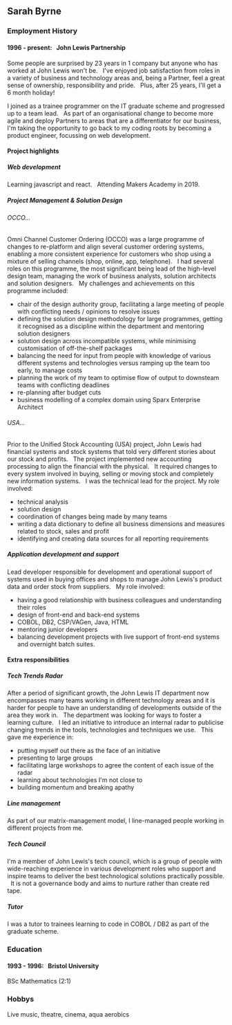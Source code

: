 ## Sarah Byrne

### Employment History
#### 1996 - present: &nbsp; John Lewis Partnership
Some people are surprised by 23 years in 1 company but anyone who has worked at John Lewis won't be. &nbsp; I've enjoyed job satisfaction from roles in a variety of business and technology areas and, being a Partner, feel a great sense of ownership, responsibility and pride. &nbsp; Plus, after 25 years, I'll get a 6 month holiday!

I joined as a trainee programmer on the IT graduate scheme and progressed up to a team lead. &nbsp; As part of an organisational change to become more agile and deploy Partners to areas that are a differentiator for our business, I'm taking the opportunity to go back to my coding roots by becoming a product engineer, focussing on web development.

#### Project highlights
##### Web development
Learning javascript and react. &nbsp; Attending Makers Academy in 2019.

##### Project Management & Solution Design
###### OCCO...
Omni Channel Customer Ordering (OCCO) was a large programme of changes to re-platform and align several customer ordering systems, enabling a more consistent experience for customers who shop using a mixture of selling channels (shop, online, app, telephone). &nbsp; I had several roles on this programme, the most significant being lead of the high-level design team, managing the work of business analysts, solution architects and solution designers. &nbsp; My challenges and achievements on this programme included:
* chair of the design authority group, facilitating a large meeting of people with conflicting needs / opinions to resolve issues
* defining the solution design methodology for large programmes, getting it recognised as a discipline within the department and mentoring solution designers
* solution design across incompatible systems, while minimising customisation of off-the-shelf packages
* balancing the need for input from people with knowledge of various different systems and technologies versus ramping up the team too early, to manage costs
* planning the work of my team to optimise flow of output to downsteam teams with conflicting deadlines
* re-planning after budget cuts
* business modelling of a complex domain using Sparx Enterprise Architect

###### USA...
Prior to the Unified Stock Accounting (USA) project, John Lewis had financial systems and stock systems that told very different stories about our stock and profits.  &nbsp; The project implemented new accounting processing to align the financial with the physical. &nbsp; It required changes to every system involved in buying, selling or moving stock and completely new information systems. &nbsp; I was the technical lead for the project.  My role involved:
* technical analysis
* solution design 
* coordination of changes being made by many teams 
* writing a data dictionary to define all business dimensions and measures related to stock, sales and profit
* identifying and creating data sources for all reporting requirements

##### Application development and support
Lead developer responsible for development and operational support of systems used in buying offices and shops to manage John Lewis's product data and order stock from suppliers. &nbsp;  My role involved:
* having a good relationship with business colleagues and understanding their roles
* design of front-end and back-end systems 
* COBOL, DB2, CSP/VAGen, Java, HTML
* mentoring junior developers
* balancing development projects with live support of front-end systems and overnight batch suites.


#### Extra responsibilities

##### Tech Trends Radar
After a period of significant growth, the John Lewis IT department now encompasses many teams working in different technology areas and it is harder for people to have an understanding of developments outside of the area they work in. &nbsp; The department was looking for ways to foster a learning culture. &nbsp; I led an initiative to introduce an internal radar to publicise changing trends in the tools, technologies and techniques we use. &nbsp; This gave me experience in:
* putting myself out there as the face of an initiative
* presenting to large groups
* facilitating large workshops to agree the content of each issue of the radar
* learning about technologies I'm not close to
* building momentum and breaking apathy

##### Line management
As part of our matrix-management model, I line-managed people working in different projects from me.

##### Tech Council
I'm a member of John Lewis's tech council, which is a group of people with wide-reaching experience in various development roles who support and inspire teams to deliver the best technological solutions practically possible. &nbsp;  It is not a governance body and aims to nurture rather than create red tape.

##### Tutor
I was a tutor to trainees learning to code in COBOL / DB2 as part of the graduate scheme.

### Education
#### 1993 - 1996: &nbsp; Bristol University
BSc Mathematics (2:1)

### Hobbys
Live music, theatre, cinema, aqua aerobics
